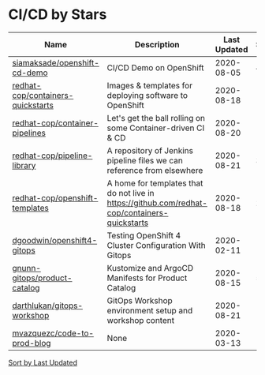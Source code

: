 # CI/CD by Stars

Name | Description | Last Updated | Stars
--- | --- | --- | ---
[siamaksade/openshift-cd-demo](https://github.com/siamaksade/openshift-cd-demo) | CI/CD Demo on OpenShift | 2020-08-05 | 446
[redhat-cop/containers-quickstarts](https://github.com/redhat-cop/containers-quickstarts) | Images & templates for deploying software to OpenShift | 2020-08-18 | 190
[redhat-cop/container-pipelines](https://github.com/redhat-cop/container-pipelines) | Let's get the ball rolling on some Container-driven CI & CD | 2020-08-20 | 114
[redhat-cop/pipeline-library](https://github.com/redhat-cop/pipeline-library) | A repository of Jenkins pipeline files we can reference from elsewhere | 2020-08-21 | 39
[redhat-cop/openshift-templates](https://github.com/redhat-cop/openshift-templates) | A home for templates that do not live in https://github.com/redhat-cop/containers-quickstarts | 2020-08-18 | 23
[dgoodwin/openshift4-gitops](https://github.com/dgoodwin/openshift4-gitops) | Testing OpenShift 4 Cluster Configuration With Gitops | 2020-02-11 | 15
[gnunn-gitops/product-catalog](https://github.com/gnunn-gitops/product-catalog) | Kustomize and ArgoCD Manifests for Product Catalog | 2020-08-15 | 5
[darthlukan/gitops-workshop](https://github.com/darthlukan/gitops-workshop) | GitOps Workshop environment setup and workshop content | 2020-08-21 | 1
[mvazquezc/code-to-prod-blog](https://github.com/mvazquezc/code-to-prod-blog) | None | 2020-03-13 | 1

[Sort by Last Updated](CI_CD.Last%20Updated.md)